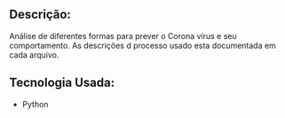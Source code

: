 ## Descrição:
Análise de diferentes formas para prever o Corona vírus e seu comportamento. As descrições d processo usado esta documentada em cada arquivo.

## Tecnologia Usada:
- Python
